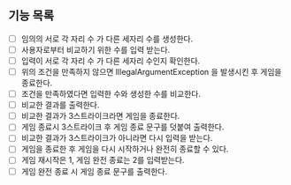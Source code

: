 ## 기능 목록
* [ ] 임의의 서로 각 자리 수 가 다른 세자리 수를 생성한다.
* [ ] 사용자로부터 비교하기 위한 수를 입력 받는다.
* [ ] 입력이 서로 각 자리 수 가 다른 세자리 수인지 확인한다.
* [ ] 위의 조건을 만족하지 않으면 IllegalArgumentException 을 발생시킨 후 게임을 종료한다.
* [ ] 조건을 만족하였다면 입력한 수와 생성한 수를 비교한다.
* [ ] 비교한 결과를 출력한다.
* [ ] 비교한 결과가 3스트라이크라면 게임을 종료한다.
* [ ] 게임 종료시 3스트라이크 후 게임 종료 문구를 덧붙여 출력한다.
* [ ] 비교한 결과가 3스트라이크가 아니라면 다시 입력을 받는다.
* [ ] 게임을 종료한 후 게임을 다시 시작하거나 완전히 종료할 수 있다.
* [ ] 게임 재시작은 1, 게임 완전 종료는 2를 입력받는다.
* [ ] 게임 완전 종료 시 게임 종료 문구를 출력한다.

